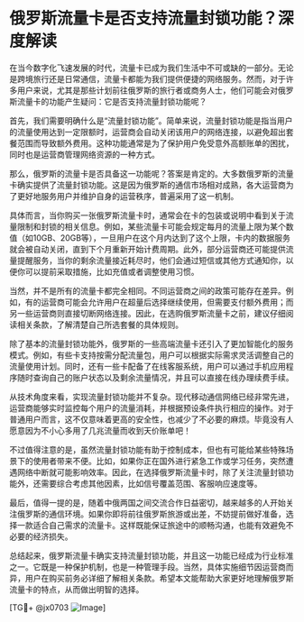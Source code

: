 # 俄罗斯流量卡是否支持流量封锁功能？深度解读

在当今数字化飞速发展的时代，流量卡已成为我们生活中不可或缺的一部分。无论是跨境旅行还是日常通信，流量卡都能为我们提供便捷的网络服务。然而，对于许多用户来说，尤其是那些计划前往俄罗斯的旅行者或商务人士，他们可能会对俄罗斯流量卡的功能产生疑问：它是否支持流量封锁功能呢？

首先，我们需要明确什么是“流量封锁功能”。简单来说，流量封锁功能是指当用户的流量使用达到一定限额时，运营商会自动关闭该用户的网络连接，以避免超出套餐范围而导致额外费用。这种功能通常是为了保护用户免受意外高额账单的困扰，同时也是运营商管理网络资源的一种方式。

那么，俄罗斯的流量卡是否具备这一功能呢？答案是肯定的。大多数俄罗斯的流量卡确实提供了流量封锁功能。这是因为俄罗斯的通信市场相对成熟，各大运营商为了更好地服务用户并维护自身的运营秩序，普遍采用了这一机制。

具体而言，当你购买一张俄罗斯流量卡时，通常会在卡的包装或说明中看到关于流量限制和封锁的相关信息。例如，某些流量卡可能会规定每月的流量上限为某个数值（如10GB、20GB等），一旦用户在这个月内达到了这个上限，卡内的数据服务就会被自动关闭，直到下个月重新开始计费周期。此外，部分运营商还可能提供流量提醒服务，当你的剩余流量接近耗尽时，他们会通过短信或其他方式通知你，以便你可以提前采取措施，比如充值或者调整使用习惯。

当然，并不是所有的流量卡都完全相同。不同运营商之间的政策可能存在差异。例如，有的运营商可能会允许用户在超量后选择继续使用，但需要支付额外费用；而另一些运营商则直接切断网络连接。因此，在选购俄罗斯流量卡之前，建议仔细阅读相关条款，了解清楚自己所选套餐的具体规则。

除了基本的流量封锁功能外，俄罗斯的一些高端流量卡还引入了更加智能化的服务模式。例如，有些卡支持按需分配流量包，用户可以根据实际需求灵活调整自己的流量使用计划。同时，还有一些卡配备了在线客服系统，用户可以通过手机应用程序随时查询自己的账户状态以及剩余流量情况，并且可以直接在线办理续费手续。

从技术角度来看，实现流量封锁功能并不复杂。现代移动通信网络已经非常先进，运营商能够实时监控每个用户的流量消耗，并根据预设条件执行相应的操作。对于普通用户而言，这不仅意味着更高的安全性，也减少了不必要的麻烦。毕竟没有人愿意因为不小心多用了几兆流量而收到天价账单吧！

不过值得注意的是，虽然流量封锁功能有助于控制成本，但也有可能给某些特殊场景下的使用者带来不便。比如，如果你正在国外进行紧急工作或学习任务，突然遭遇网络中断就可能影响效率。因此，在选择俄罗斯流量卡时，除了关注流量封锁功能外，还需要综合考虑其他因素，比如信号覆盖范围、客服响应速度等。

最后，值得一提的是，随着中俄两国之间交流合作日益密切，越来越多的人开始关注俄罗斯的通信环境。如果你即将前往俄罗斯旅游或出差，不妨提前做好准备，选择一款适合自己需求的流量卡。这样既能保证旅途中的顺畅沟通，也能有效避免不必要的经济损失。

总结起来，俄罗斯流量卡确实支持流量封锁功能，并且这一功能已经成为行业标准之一。它既是一种保护机制，也是一种管理手段。当然，具体实施细节因运营商而异，用户在购买前务必详细了解相关条款。希望本文能帮助大家更好地理解俄罗斯流量卡的特点，从而做出明智的选择。

[TG💪+ @jx0703 ![Image](https://github.com/user-attachments/assets/dbca1d08-cadb-493c-b0ec-ad6f7a83f270)]